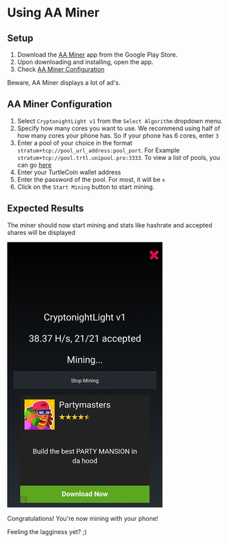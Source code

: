 # Using AA Miner

## Setup

1. Download the [AA Miner](https://play.google.com/store/apps/details?id=com.aaminer.miner) app from the Google Play Store.
2. Upon downloading and installing, open the app.
3. Check [AA Miner Configuration](#aa-miner-config)

Beware, AA Miner displays a lot of ad's.

## AA Miner Configuration<a name="aa-miner-config"></a>

1. Select `CryptonightLight v1` from the `Select Algorithm` dropdown menu.
2. Specify how many cores you want to use. We recommend using half of how many cores your phone has. So if your phone has 6 cores, enter `3`
3. Enter a pool of your choice in the format `stratum+tcp://pool_url_address:pool_port`.
   For Example `stratum+tcp://pool.trtl.unipool.pro:3333`. To view a list of pools, you can go [here](../Pools)
4. Enter your TurtleCoin wallet address
5. Enter the password of the pool. For most, it will be `x`
6. Click on the `Start Mining` button to start mining.

## Expected Results

The miner should now start mining and stats like hashrate and accepted shares will be displayed

![aa-miner](images/aa-miner.png)

Congratulations! You're now mining with your phone!



Feeling the lagginess yet? ;)